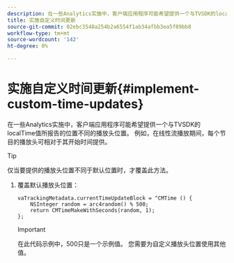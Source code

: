 ```yaml
---
description: 在一些Analytics实施中，客户端应用程序可能希望提供一个与TVSDK的localTime值所报告的位置不同的播放头位置。 例如，在线性流播放期间，每个节目的播放头可相对于其开始时间提供。
title: 实施自定义时间更新
source-git-commit: 02ebc3548a254b2a6554f1ab34afbb3ea5f09bb8
workflow-type: tm+mt
source-wordcount: '142'
ht-degree: 0%

---
```


# 实施自定义时间更新{#implement-custom-time-updates}

在一些Analytics实施中，客户端应用程序可能希望提供一个与TVSDK的localTime值所报告的位置不同的播放头位置。 例如，在线性流播放期间，每个节目的播放头可相对于其开始时间提供。

>[!TIP]
>
>仅当要提供的播放头位置不同于默认位置时，才覆盖此方法。

1. 覆盖默认播放头位置：

   ```
   vaTrackingMetadata.currentTimeUpdateBlock = ^CMTime () { 
       NSInteger random = arc4random() % 500;  
       return CMTimeMakeWithSeconds(random, 1); 
   };
   ```

   >[!IMPORTANT]
   >
   >在此代码示例中，500只是一个示例值。 您需要为自定义播放头位置使用其他值。
